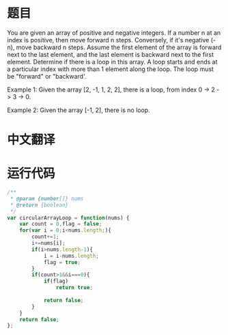 # 题目
You are given an array of positive and negative integers. If a number n at an index is positive, then move forward n steps. Conversely, if it's negative (-n), move backward n steps. Assume the first element of the array is forward next to the last element, and the last element is backward next to the first element. Determine if there is a loop in this array. A loop starts and ends at a particular index with more than 1 element along the loop. The loop must be "forward" or "backward'.

Example 1: Given the array [2, -1, 1, 2, 2], there is a loop, from index 0 -> 2 -> 3 -> 0.

Example 2: Given the array [-1, 2], there is no loop.

# 中文翻译

# 运行代码
``` javascript
/**
 * @param {number[]} nums
 * @return {boolean}
 */
var circularArrayLoop = function(nums) {
    var count = 0,flag = false;
    for(var i = 0;i<nums.length;){
        count+=1;
        i+=nums[i];
        if(i>nums.length-1){
            i = i-nums.length;
            flag = true;
        }
        if(count>1&&i===0){
            if(flag)
                return true;
            
            return false;
        }                
    }
    return false;
};
```